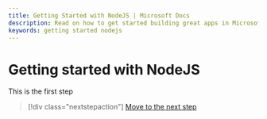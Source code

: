 ```yaml
---
title: Getting Started with NodeJS | Microsoft Docs
description: Read on how to get started building great apps in Microsoft Teams using NodeJS
keywords: getting started nodejs
---
```

# Getting started with NodeJS

This is the first step

> [!div class="nextstepaction"]
> [Move to the next step](get-started-step2)
